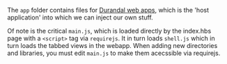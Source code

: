 The `app` folder contains files for [Durandal web apps](http://durandaljs.com/), which is the 'host application' into which we can inject our own stuff. 

Of note is the critical `main.js`, which is loaded directly by the index.hbs page with a `<script>` tag via `requirejs`. It in turn loads `shell.js` which in turn loads the tabbed views in the webapp. When adding new directories and libraries, you must edit `main.js` to make them acecssible via requirejs.


